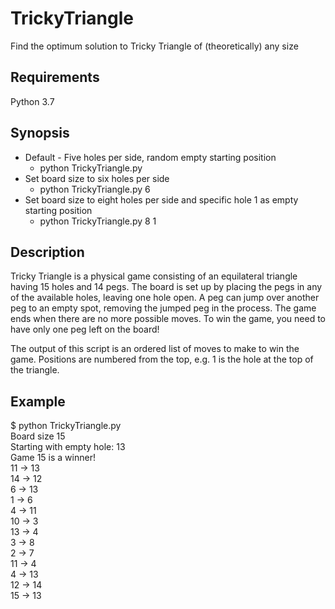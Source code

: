 # TrickyTriangle

Find the optimum solution to Tricky Triangle of (theoretically) any size

## Requirements
Python 3.7

## Synopsis
* Default - Five holes per side, random empty starting position
  - python TrickyTriangle.py
* Set board size to six holes per side
  - python TrickyTriangle.py 6
* Set board size to eight holes per side and specific hole 1 as empty starting position
  - python TrickyTriangle.py 8 1


## Description
Tricky Triangle is a physical game consisting of an equilateral triangle having 15 holes and 14 pegs.
The board is set up by placing the pegs in any of the available holes, leaving one hole open.
A peg can jump over another peg to an empty spot, removing the jumped peg in the process.
The game ends when there are no more possible moves.
To win the game, you need to have only one peg left on the board!

The output of this script is an ordered list of moves to make to win the game. Positions are numbered from the top,
e.g. 1 is the hole at the top of the triangle.

## Example

$ python TrickyTriangle.py <br />
Board size 15 <br />
Starting with empty hole: 13 <br />
Game 15 is a winner! <br />
11 -> 13 <br />
14 -> 12 <br />
6 -> 13 <br />
1 -> 6 <br />
4 -> 11 <br />
10 -> 3 <br />
13 -> 4 <br />
3 -> 8 <br />
2 -> 7 <br />
11 -> 4 <br />
4 -> 13 <br />
12 -> 14 <br />
15 -> 13 <br />

